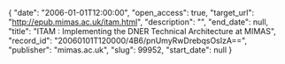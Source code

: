 {
  "date": "2006-01-01T12:00:00", 
  "open_access": true, 
  "target_url": "http://epub.mimas.ac.uk/itam.html", 
  "description": "", 
  "end_date": null, 
  "title": "ITAM : Implementing the DNER Technical Architecture at MIMAS", 
  "record_id": "20060101T120000/4B6/pnUmyRwDrebqsOsIzA==", 
  "publisher": "mimas.ac.uk", 
  "slug": 99952, 
  "start_date": null
}

